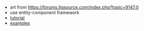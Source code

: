 
- art from https://forums.tigsource.com/index.php?topic=9147.0
- use entity-component framework
- [tutorial](http://programarcadegames.com/index.php?chapter=example_code_platformer)
- [examples](http://pygame.org/tags/platformer)

